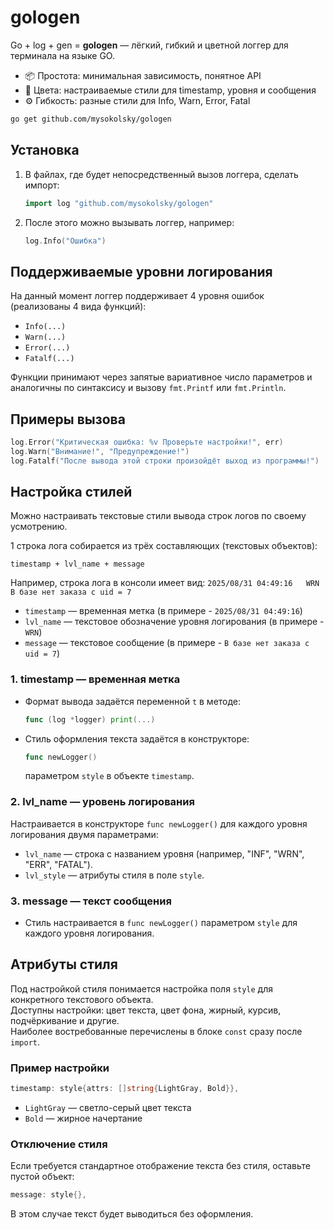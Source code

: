 <!-- gologen v.0.1.0 - simple logger in golang,

author: github.com/mysokolsky
t.me/timeforpeople -->

# gologen

Go + log + gen = **gologen** — лёгкий, гибкий и цветной логгер для терминала на языке GO.

- 📦  Простота: минимальная зависимость, понятное API
- 🌈  Цвета: настраиваемые стили для timestamp, уровня и сообщения
- ⚙️  Гибкость: разные стили для Info, Warn, Error, Fatal

```bash
go get github.com/mysokolsky/gologen
```

## Установка

1. В файлах, где будет непосредственный вызов логгера, сделать импорт:
   ```go
   import log "github.com/mysokolsky/gologen"
   ```
2. После этого можно вызывать логгер, например:
   ```go
   log.Info("Ошибка")
   ```

## Поддерживаемые уровни логирования

На данный момент логгер поддерживает 4 уровня ошибок (реализованы 4 вида функций):

- `Info(...)`
- `Warn(...)`
- `Error(...)`
- `Fatalf(...)`

Функции принимают через запятые вариативное число параметров и аналогичны по синтаксису и вызову `fmt.Printf` или `fmt.Println`.

## Примеры вызова

```go
log.Error("Критическая ошибка: %v Проверьте настройки!", err)
log.Warn("Внимание!", "Предупреждение!")
log.Fatalf("После вывода этой строки произойдёт выход из программы!")
```

## Настройка стилей

Можно настраивать текстовые стили вывода строк логов по своему усмотрению.

1 строка лога собирается из трёх составляющих (текстовых объектов):

```
timestamp + lvl_name + message
```

Например, строка лога в консоли имеет вид:
`2025/08/31 04:49:16   WRN   В базе нет заказа с uid = 7`

- `timestamp` — временная метка  (в примере - `2025/08/31 04:49:16`)
- `lvl_name` — текстовое обозначение уровня логирования (в примере - `WRN`)  
- `message` — текстовое сообщение (в примере - `В базе нет заказа с uid = 7`)

### 1. timestamp — временная метка
- Формат вывода задаётся переменной `t` в методе:
  ```go
  func (log *logger) print(...)
  ```
- Стиль оформления текста задаётся в конструкторе:
  ```go
  func newLogger()
  ```
  параметром `style` в объекте `timestamp`.

### 2. lvl_name — уровень логирования
Настраивается в конструкторе `func newLogger()` для каждого уровня логирования двумя параметрами:

- `lvl_name` — строка с названием уровня (например, "INF", "WRN", "ERR", "FATAL").
- `lvl_style` — атрибуты стиля в поле `style`.

### 3. message — текст сообщения
- Стиль настраивается в `func newLogger()` параметром `style` для каждого уровня логирования.

## Атрибуты стиля

Под настройкой стиля понимается настройка поля `style` для конкретного текстового объекта.  
Доступны настройки: цвет текста, цвет фона, жирный, курсив, подчёркивание и другие.  
Наиболее востребованные перечислены в блоке `const` сразу после `import`.

### Пример настройки

```go
timestamp: style{attrs: []string{LightGray, Bold}},
```

- `LightGray` — светло-серый цвет текста  
- `Bold` — жирное начертание

### Отключение стиля

Если требуется стандартное отображение текста без стиля, оставьте пустой объект:

```go
message: style{},
```

В этом случае текст будет выводиться без оформления.
